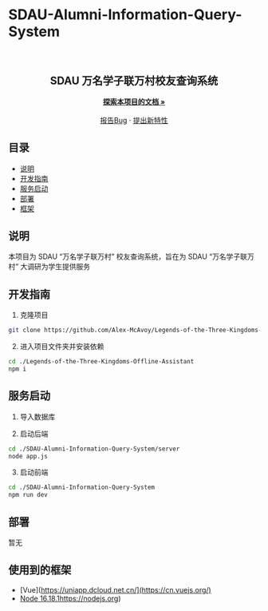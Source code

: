 # SDAU-Alumni-Information-Query-System

<br />

<p align="center">
  <h2 align="center">SDAU 万名学子联万村校友查询系统</h2>
</p>
<p align="center">
  <p align="center">
    <a href="https://github.com/Alex-McAvoy/SDAU-Alumni-Information-Query-System"><strong>探索本项目的文档 »</strong></a>
    <br />
    <br />
    <a href="https://github.com/Alex-McAvoy/SDAU-Alumni-Information-Query-System/issues">报告Bug</a>
    ·
    <a href="https://github.com/Alex-McAvoy/SDAU-Alumni-Information-Query-System/issues">提出新特性</a>
  </p>
</p>



## 目录

- [说明](#说明)
- [开发指南](#开发指南)
- [服务启动](#服务启动)
- [部署](#部署)
- [框架](#框架)

## 说明

本项目为 SDAU “万名学子联万村” 校友查询系统，旨在为 SDAU “万名学子联万村” 大调研为学生提供服务

## 开发指南

1. 克隆项目

```sh
git clone https://github.com/Alex-McAvoy/Legends-of-the-Three-Kingdoms-Offline-Assistant.git
```

2. 进入项目文件夹并安装依赖

```sh
cd ./Legends-of-the-Three-Kingdoms-Offline-Assistant
npm i
```

## 服务启动

1. 导入数据库
   
2. 启动后端

```sh
cd ./SDAU-Alumni-Information-Query-System/server
node app.js
```

3. 启动前端

```sh
cd ./SDAU-Alumni-Information-Query-System
npm run dev
```

## 部署

暂无

## 使用到的框架

- [Vue](https://uniapp.dcloud.net.cn/](https://cn.vuejs.org/)
- [Node 16.18.1](https://nodejs.org)https://nodejs.org)


